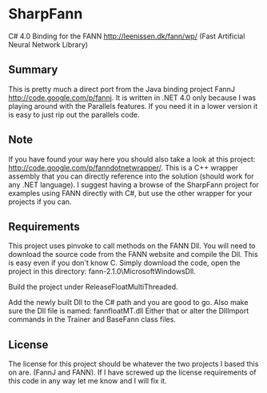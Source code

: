# SharpFann #
C# 4.0 Binding for the FANN http://leenissen.dk/fann/wp/ (Fast Artificial Neural Network Library)


## Summary ##

This is pretty much a direct port from the Java binding project FannJ http://code.google.com/p/fannj. It is written in .NET 4.0 only because I was playing around with the Parallels features.  If you need it in a lower version it is easy to just rip out the parallels code.

## Note ##
If you have found your way here you should also take a look at this project: http://code.google.com/p/fanndotnetwrapper/.  This is a C++ wrapper assembly that you can directly reference into the solution (should work for any .NET language).  I suggest having a browse of the SharpFann project for examples using FANN directly with C#, but use the other wrapper for your projects if you can.

## Requirements ##
This project uses pinvoke to call methods on the FANN Dll.  You will need to download the source code from the FANN website and compile the Dll.  This is easy even if you don't know C.  Simply download the code, open the project in this directory: fann-2.1.0\MicrosoftWindowsDll.

Build the project under ReleaseFloatMultiThreaded.

Add the newly built Dll to the C# path and you are good to go.  Also make sure the Dll file is named: fannfloatMT.dll
Either that or alter the DllImport commands in the Trainer and BaseFann class files.

## License ##
The license for this project should be whatever the two projects I based this on are.  (FannJ and FANN).  If I have screwed up the license requirements of this code in any way let me know and I will fix it.
